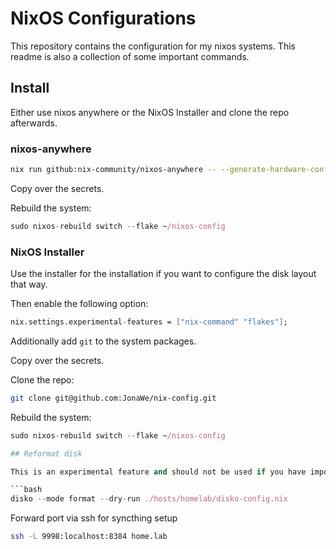 # NixOS Configurations

This repository contains the configuration for my nixos systems. This readme is also a collection of some important commands.

## Install

Either use nixos anywhere or the NixOS Installer and clone the repo afterwards.

### nixos-anywhere

```bash
nix run github:nix-community/nixos-anywhere -- --generate-hardware-config nixos-generate-config ./hosts/<hostname>/hardware-configuration.nix --flake .#<hostname> --target-host root@<ip address>
```

Copy over the secrets.

Rebuild the system:

```nix
sudo nixos-rebuild switch --flake ~/nixos-config
```

### NixOS Installer

Use the installer for the installation if you want to configure the disk layout that way.

Then enable the following option:

```nix
nix.settings.experimental-features = ["nix-command" "flakes"];
```

Additionally add `git` to the system packages.

Copy over the secrets.

Clone the repo:

```bash
git clone git@github.com:JonaWe/nix-config.git
```

Rebuild the system:

```nix
sudo nixos-rebuild switch --flake ~/nixos-config

## Reformat disk

This is an experimental feature and should not be used if you have important data on your drive.

```bash
disko --mode format --dry-run ./hosts/homelab/disko-config.nix

```

Forward port via ssh for syncthing setup

```bash
ssh -L 9998:localhost:8384 home.lab
```

